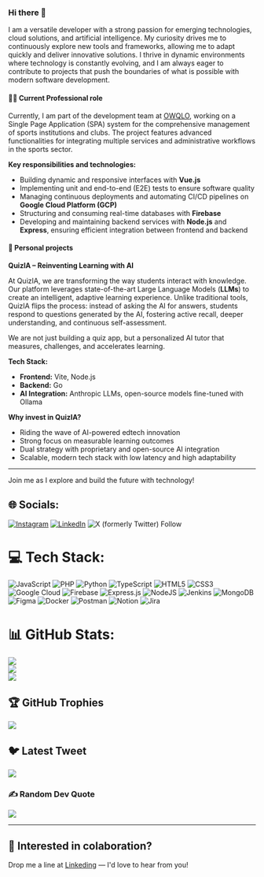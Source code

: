 ### Hi there 👋

I am a versatile developer with a strong passion for emerging technologies, cloud solutions, and artificial intelligence. My curiosity drives me to continuously explore new tools and frameworks, allowing me to adapt quickly and deliver innovative solutions. I thrive in dynamic environments where technology is constantly evolving, and I am always eager to contribute to projects that push the boundaries of what is possible with modern software development.

#### 👨‍💻 Current Professional role

Currently, I am part of the development team at [OWQLO](https://github.com/owqlo), working on a Single Page Application (SPA) system for the comprehensive management of sports institutions and clubs. The project features advanced functionalities for integrating multiple services and administrative workflows in the sports sector.

**Key responsibilities and technologies:**
- Building dynamic and responsive interfaces with **Vue.js**
- Implementing unit and end-to-end (E2E) tests to ensure software quality
- Managing continuous deployments and automating CI/CD pipelines on **Google Cloud Platform (GCP)**
- Structuring and consuming real-time databases with **Firebase**
- Developing and maintaining backend services with **Node.js** and **Express**, ensuring efficient integration between frontend and backend

#### 🚀 Personal projects

**QuizIA – Reinventing Learning with AI**

At QuizIA, we are transforming the way students interact with knowledge. Our platform leverages state-of-the-art Large Language Models (**LLMs**) to create an intelligent, adaptive learning experience. Unlike traditional tools, QuizIA flips the process: instead of asking the AI for answers, students respond to questions generated by the AI, fostering active recall, deeper understanding, and continuous self-assessment.

We are not just building a quiz app, but a personalized AI tutor that measures, challenges, and accelerates learning.

**Tech Stack:**
- **Frontend:** Vite, Node.js
- **Backend:** Go
- **AI Integration:** Anthropic LLMs, open-source models fine-tuned with Ollama

**Why invest in QuizIA?**
- Riding the wave of AI-powered edtech innovation
- Strong focus on measurable learning outcomes
- Dual strategy with proprietary and open-source AI integration
- Scalable, modern tech stack with low latency and high adaptability

---

Join me as I explore and build the future with technology!

## 🌐 Socials:
[![Instagram](https://img.shields.io/badge/Instagram-%23E4405F.svg?logo=Instagram&logoColor=white)](https://www.instagram.com/luisepsq) 
[![LinkedIn](https://img.shields.io/badge/LinkedIn-%230077B5.svg?logo=linkedin&logoColor=white)](https://www.linkedin.com/in/luispenate) 
![X (formerly Twitter) Follow](https://img.shields.io/twitter/follow/:codeleps)


# 💻 Tech Stack:
![JavaScript](https://img.shields.io/badge/javascript-%23323330.svg?style=flat&logo=javascript&logoColor=%23F7DF1E) 
![PHP](https://img.shields.io/badge/php-%23777BB4.svg?style=flat&logo=php&logoColor=white) 
![Python](https://img.shields.io/badge/python-3670A0?style=flat&logo=python&logoColor=ffdd54) 
![TypeScript](https://img.shields.io/badge/typescript-%23007ACC.svg?style=flat&logo=typescript&logoColor=white) 
![HTML5](https://img.shields.io/badge/html5-%23E34F26.svg?style=flat&logo=html5&logoColor=white) 
![CSS3](https://img.shields.io/badge/css3-%231572B6.svg?style=flat&logo=css3&logoColor=white) 
![Google Cloud](https://img.shields.io/badge/Google%20Cloud-%234285F4.svg?style=flat&logo=google-cloud&logoColor=white) 
![Firebase](https://img.shields.io/badge/firebase-%23039BE5.svg?style=flat&logo=firebase) 
![Express.js](https://img.shields.io/badge/express.js-%23404d59.svg?style=flat&logo=express&logoColor=%2361DAFB) 
![NodeJS](https://img.shields.io/badge/node.js-6DA55F?style=flat&logo=node.js&logoColor=white) 
![Jenkins](https://img.shields.io/badge/jenkins-%232C5263.svg?style=flat&logo=jenkins&logoColor=white) 
![MongoDB](https://img.shields.io/badge/MongoDB-%234ea94b.svg?style=flat&logo=mongodb&logoColor=white)	
![Figma](https://img.shields.io/badge/figma-%23F24E1E.svg?style=flat&logo=figma&logoColor=white) 
![Docker](https://img.shields.io/badge/docker-%230db7ed.svg?style=flat&logo=docker&logoColor=white)
![Postman](https://img.shields.io/badge/Postman-FF6C37?style=flat&logo=postman&logoColor=white) 
![Notion](https://img.shields.io/badge/Notion-%23000000.svg?style=flat&logo=notion&logoColor=white) 
![Jira](https://img.shields.io/badge/jira-%230A0FFF.svg?style=flat&logo=jira&logoColor=white) 

# 📊 GitHub Stats:
![](https://github-readme-stats.vercel.app/api?username=lpenate&theme=default&hide_border=false&include_all_commits=true&count_private=true)<br/>
![](https://github-readme-streak-stats.herokuapp.com/?user=lpenate&theme=default&hide_border=false)<br/>
![](https://github-readme-stats.vercel.app/api/top-langs/?username=lpenate&theme=default&hide_border=false&include_all_commits=true&count_private=true&layout=compact)

## 🏆 GitHub Trophies
![](https://github-profile-trophy.vercel.app/?username=lpenate&theme=flat&no-frame=false&no-bg=false&margin-w=4)

## 🐦 Latest Tweet
[![](https://gtce.itsvg.in/api?username=codeleps)](https://github.com/VishwaGauravIn/github-twitter-card-embed)

### ✍️ Random Dev Quote
![](https://quotes-github-readme.vercel.app/api?type=horizontal&theme=radical)

---


## 🚀 Interested in colaboration?
Drop me a line at [Linkeding](https://www.linkedin.com/in/luispenate) — I'd love to hear from you!

